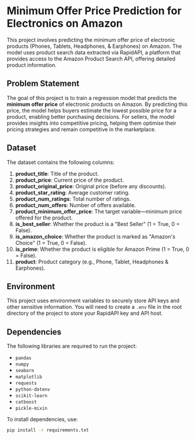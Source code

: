 # Minimum Offer Price Prediction for Electronics on Amazon

This project involves predicting the minimum offer price of electronic products (Phones, Tablets, Headphones, & Earphones) on Amazon. The model uses product search data extracted via RapidAPI, a platform that provides access to the Amazon Product Search API, offering detailed product information.

## Problem Statement

The goal of this project is to train a regression model that predicts the **minimum offer price** of electronic products on Amazon. By predicting this price, the model helps buyers estimate the lowest possible price for a product, enabling better purchasing decisions. For sellers, the model provides insights into competitive pricing, helping them optimise their pricing strategies and remain competitive in the marketplace.

## Dataset

The dataset contains the following columns:

1. **product_title**: Title of the product.
2. **product_price**: Current price of the product.
3. **product_original_price**: Original price (before any discounts).
4. **product_star_rating**: Average customer rating.
5. **product_num_ratings**: Total number of ratings.
6. **product_num_offers**: Number of offers available.
7. **product_minimum_offer_price**: The target variable—minimum price offered for the product.
8. **is_best_seller**: Whether the product is a "Best Seller" (1 = True, 0 = False).
9. **is_amazon_choice**: Whether the product is marked as "Amazon's Choice" (1 = True, 0 = False).
10. **is_prime**: Whether the product is eligible for Amazon Prime (1 = True, 0 = False).
11. **product**: Product category (e.g., Phone, Tablet, Headphones & Earphones).

## Environment

This project uses environment variables to securely store API keys and other sensitive information. You will need to create a `.env` file in the root directory of the project to store your RapidAPI key and API host.

## Dependencies

The following libraries are required to run the project:

- `pandas`
- `numpy`
- `seaborn`
- `matplotlib`
- `requests`
- `python-dotenv`
- `scikit-learn`
- `catboost`
- `pickle-mixin`

To install dependencies, use:

```bash
pip install -r requirements.txt
